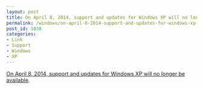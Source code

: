 ```yaml
---
layout: post
title: On April 8, 2014, support and updates for Windows XP will no longer be available
permalink: /windows/on-april-8-2014-support-and-updates-for-windows-xp-will-no-longer-be-available
post_id: 1038
categories:
- Link
- Support
- Windows
- XP
---
```


[On April 8, 2014, support and updates for Windows XP will no longer be available](http://windows.microsoft.com/en-us/windows/end-support-help).
